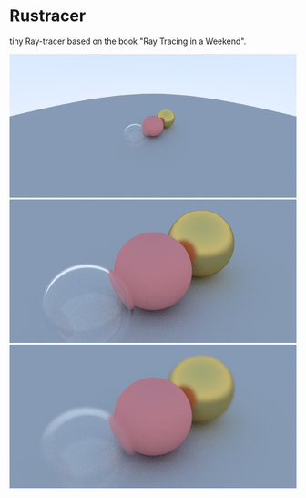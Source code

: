 # Rustracer

tiny Ray-tracer based on the book "Ray Tracing in a Weekend".

![composition](https://github.com/ToruNiina/rustracer/blob/misc/misc/example_from_sky.png)
![zoom-in](https://github.com/ToruNiina/rustracer/blob/misc/misc/example_from_sky_zoom.png)
![depth-of-field](https://github.com/ToruNiina/rustracer/blob/misc/misc/example_depth_of_field.png)

